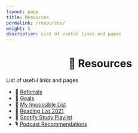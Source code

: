 ```yaml
---
layout: page
title: Resources
permalink: /resources/
weight: 5
description: List of useful links and pages
---
```

<h1 style="text-align:center;" >🍉 Resources</h1>
<p class="text-center" >List of useful links and pages</p>

* 🎁 [Referrals](/referrals)
* 💎 [Goals](/goals)
* 🎯️ [My Impossible List](/impossible-list)
* 📗 [Reading List 2021](/reading-list-2021)
* 🎵 [Spotify Study Playlist](https://open.spotify.com/playlist/6mtQxnGRYzAzILoJBPPcey?si=9Q8hWMgVSVWNEnyordHkyQ)
* 🎙️ [Podcast Recommendations](/podcast-recommendations)